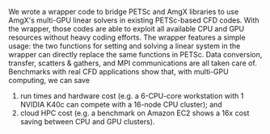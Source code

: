 We wrote a wrapper code to bridge PETSc and AmgX libraries to use AmgX's multi-GPU linear solvers in existing PETSc-based CFD codes.
With the wrapper, those codes are able to exploit all available CPU and GPU resources without heavy coding efforts.
The wrapper features a simple usage: the two functions for setting and solving a linear system in the wrapper can directly replace the same functions in PETSc.
Data conversion, transfer, scatters & gathers, and MPI communications are all taken care of.
Benchmarks with real CFD applications show that, with multi-GPU computing, we can save 
1) run times and hardware cost (e.g. a 6-CPU-core workstation with 1 NVIDIA K40c can compete with a 16-node CPU cluster); and
2) cloud HPC cost (e.g. a benchmark on Amazon EC2 shows a 16x cost saving between CPU and GPU clusters).

